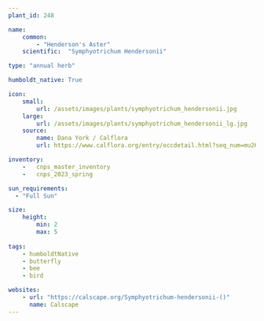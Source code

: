 ```yaml
---
plant_id: 248 

name: 
    common:  
        - "Henderson's Aster"    
    scientific:  "Symphyotrichum Hendersonii"   

type: "annual herb"

humboldt_native: True

icon: 
    small: 
        url: /assets/images/plants/symphyotrichum_hendersonii.jpg 
    large: 
        url: /assets/images/plants/symphyotrichum_hendersonii_lg.jpg 
    source: 
        name: Dana York / Calflora 
        url: https://www.calflora.org/entry/occdetail.html?seq_num=mu26500

inventory: 
    -   cnps_master_inventory
    -   cnps_2023_spring

sun_requirements:
  - "Full Sun"

size:
    height: 
        min: 2 
        max: 5
 
tags:
    - humboldtNative
    - butterfly
    - bee
    - bird

websites: 
    - url: "https://calscape.org/Symphyotrichum-hendersonii-()"
      name: Calscape
---
```

